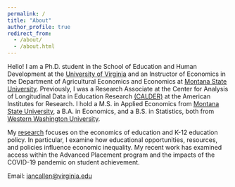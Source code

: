 ```yaml
---
permalink: /
title: "About"
author_profile: true
redirect_from: 
  - /about/
  - /about.html
---
```


Hello! I am a Ph.D. student in the School of Education and Human Development at the [University of Virginia](https://education.virginia.edu/) and an Instructor of Economics in the Department of Agricultural Economics and Economics at [Montana State University](https://www.montana.edu/econ/). Previously, I was a Research Associate at the Center for Analysis of Longitudinal Data in Education Research [(CALDER)](https://caldercenter.org/) at the American Institutes for Research. I hold a M.S. in Applied Economics from [Montana State University](https://www.montana.edu/), a B.A. in Economics, and a B.S. in Statistics, both from [Western Washington University](https://www.wwu.edu/). 

My [research](/publications/) focuses on the economics of education and K-12 education policy. In particular, I examine how educational opportunities, resources, and policies influence economic inequality. My recent work has examined access within the Advanced Placement program and the impacts of the COVID-19 pandemic on student achievement. 

Email: [iancallen@virginia.edu](mailto:iancallen@virginia.edu)

